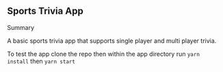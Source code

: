 ## Sports Trivia App

Summary

A basic sports trivia app that supports single player and multi player trivia. 

To test the app clone the repo then within the app directory run `yarn install` then `yarn start`
